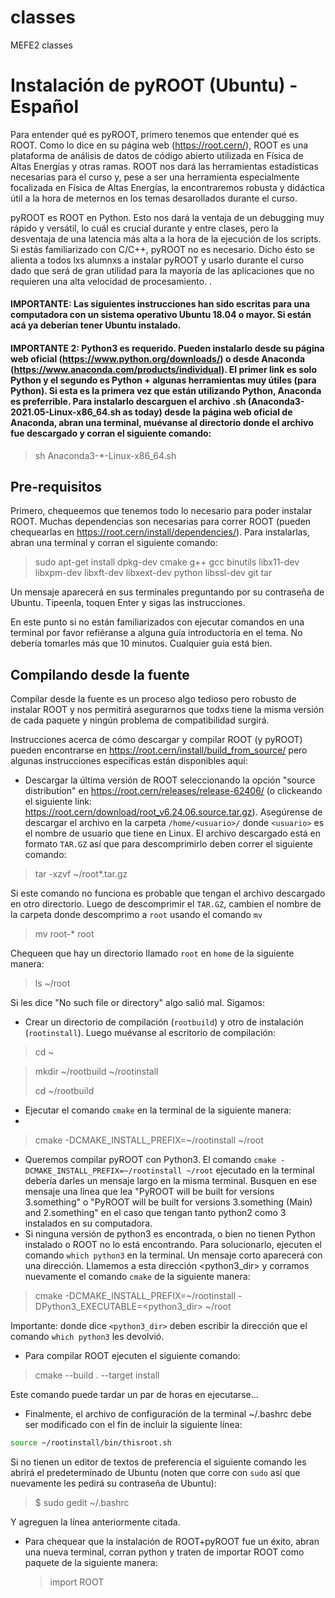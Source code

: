 # classes
MEFE2 classes

# Instalación de pyROOT (Ubuntu) - Español

Para entender qué es pyROOT, primero tenemos que entender qué es ROOT. Como lo dice en su página web (https://root.cern/), ROOT es una plataforma de análisis de datos de código abierto utilizada en Física de Altas Energías y otras ramas. ROOT nos dará las herramientas estadísticas necesarias para el curso y, pese a ser una herramienta especialmente focalizada en Física de Altas Energías, la encontraremos robusta y didáctica útil a la hora de meternos en los temas desarollados durante el curso.

pyROOT es ROOT en Python. Esto nos dará la ventaja de un debugging muy rápido y versátil, lo cuál es crucial durante y entre clases, pero la desventaja de una latencia más alta a la hora de la ejecución de los scripts. Si estás familiarizado con C/C++, pyROOT no es necesario. Dicho ésto se alienta a todos lxs alumnxs a instalar pyROOT y usarlo durante el curso dado que será de gran utilidad para la mayoría de las aplicaciones que no requieren una alta velocidad de procesamiento.
.
#### IMPORTANTE: Las siguientes instrucciones han sido escritas para una computadora con un sistema operativo Ubuntu 18.04 o mayor. Si están acá ya deberían tener Ubuntu instalado.

#### IMPORTANTE 2: Python3 es requerido. Pueden instalarlo desde su página web oficial (https://www.python.org/downloads/) o desde Anaconda (https://www.anaconda.com/products/individual). El primer link es solo Python y el segundo es  Python + algunas herramientas muy útiles (para Python). Si esta es la primera vez que están utilizando Python, Anaconda es preferrible. Para instalarlo descarguen el archivo .sh (Anaconda3-2021.05-Linux-x86_64.sh as today) desde la página web oficial de Anaconda, abran una terminal, muévanse al directorio donde el archivo fue descargado y corran el siguiente comando:

> sh Anaconda3-\*-Linux-x86_64.sh

## Pre-requisitos

Primero, chequeemos que tenemos todo lo necesario para poder instalar ROOT. Muchas dependencias son necesarias para correr ROOT (pueden chequearlas en https://root.cern/install/dependencies/). Para instalarlas, abran una terminal y corran el siguiente comando:

> sudo apt-get install dpkg-dev cmake g++ gcc binutils libx11-dev libxpm-dev libxft-dev libxext-dev python libssl-dev git tar

Un mensaje aparecerá en sus terminales preguntando por su contraseña de Ubuntu. Tipeenla, toquen Enter y sigas las instrucciones.

En este punto si no están familiarizados con ejecutar comandos en una terminal por favor refiéranse a alguna guía introductoria en el tema. No debería tomarles más que 10 minutos. Cualquier guía está bien.

## Compilando desde la fuente

Compilar desde la fuente es un proceso algo tedioso pero robusto de instalar ROOT y nos permitirá asegurarnos que todxs tiene la misma versión de cada paquete y ningún problema de compatibilidad surgirá.

Instrucciones acerca de cómo descargar y compilar ROOT (y pyROOT) pueden encontrarse en https://root.cern/install/build_from_source/ pero algunas instrucciones específicas están disponibles aquí:

- Descargar la última versión de ROOT seleccionando la opción "source distribution" en https://root.cern/releases/release-62406/ (o clickeando el siguiente link: https://root.cern/download/root_v6.24.06.source.tar.gz). Asegúrense de descargar el archivo en la carpeta `/home/<usuario>/` donde `<usuario>` es el nombre de usuario que tiene en Linux. El archivo descargado está en formato `TAR.GZ` así que para descomprimirlo deben correr el siguiente comando:

> tar -xzvf ~/root*.tar.gz 

Si este comando no funciona es probable que tengan el archivo descargado en otro directorio. Luego de descomprimir el `TAR.GZ`, cambien el nombre de la carpeta donde descomprimo a `root` usando el comando `mv`

> mv root-* root

Chequeen que hay un directorio llamado `root` en `home` de la siguiente manera:

> ls ~/root

Si les dice "No such file or directory" algo salió mal. Sigamos:

- Crear un directorio de compilación (`rootbuild`) y otro de instalación (`rootinstall`). Luego muévanse al escritorio de compilación:

> cd ~

> mkdir ~/rootbuild ~/rootinstall
> 
> cd ~/rootbuild

- Ejecutar el comando `cmake` en la terminal de la siguiente manera:
- 
> cmake -DCMAKE_INSTALL_PREFIX=~/rootinstall ~/root
  
- Queremos compilar pyROOT con Python3. El comando `cmake -DCMAKE_INSTALL_PREFIX=~/rootinstall ~/root` ejecutado en la terminal debería darles un mensaje largo en la misma terminal. Busquen en ese mensaje una línea que lea "PyROOT will be built for versions 3.something" o "PyROOT will be built for versions 3.something (Main) and 2.something" en el caso que tengan tanto python2 como 3 instalados en su computadora.
- Si ninguna versión de python3 es encontrada, o bien no tienen Python instalado o ROOT no lo está encontrando. Para solucionarlo, ejecuten el comando `which python3` en la terminal. Un mensaje corto aparecerá con una dirección. Llamemos a esta dirección &lt;python3_dir&gt; y corramos nuevamente el comando `cmake` de la siguiente manera:

> cmake -DCMAKE_INSTALL_PREFIX=~/rootinstall -DPython3_EXECUTABLE=&lt;python3_dir&gt; ~/root
 
 Importante: donde dice `<python3_dir>` deben escribir la dirección que el comando `which python3` les devolvió.
 
- Para compilar ROOT ejecuten el siguiente comando:

> cmake --build . --target install

Este comando puede tardar un par de horas en ejecutarse...

- Finalmente, el archivo de configuración de la terminal ~/.bashrc debe ser modificado con el fin de incluir la siguiente línea: 

``` bash
source ~/rootinstall/bin/thisroot.sh
```
Si no tienen un editor de textos de preferencia el siguiente comando les abrirá el predeterminado de Ubuntu (noten que corre con `sudo` así que nuevamente les pedirá su contraseña de Ubuntu):

> $ sudo gedit ~/.bashrc

Y agreguen la línea anteriormente citada. 


- Para chequear que la instalación de ROOT+pyROOT fue un éxito, abran una nueva terminal, corran python y traten de importar ROOT como paquete de la siguiente manera:

  > import ROOT

